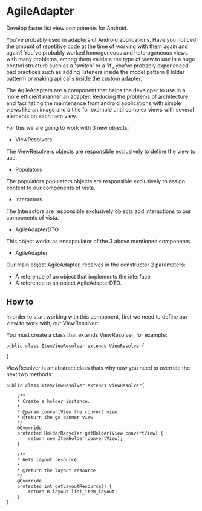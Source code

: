 # AgileAdapter

Develop faster list view components for Android.

You've probably used in adapters of Android applications. Have you noticed the amount of repetitive 
code at the time of working with them again and again? You've probably worked homogeneous 
and heterogeneous views with many problems, among them validate the type of view to use 
in a huge control structure such as a 'switch' or a 'if', you've probably experienced bad practices 
such as adding listeners inside the model pattern (Holder pattern) or making api calls inside the 
custom adapter.

The AgileAdapters are a component that helps the developer to use in a more efficient manner an adapter. 
Reducing the problems of architecture and facilitating the maintenance from android applications 
with simple views like an image and a title for example until complex views with several elements
on each item view.

For this we are going to work with 3 new objects:

- ViewResolvers

The ViewResolvers objects are responsible exclusively to define the view to use.

- Populators

The populators populators objects are responsible exclusively to assign content to our components of vista.
  
- Interactors
  
The Interactors are responsible exclusively objects add interactions to our components of vista.

- AgileAdapterDTO

This object works as encapsulator of the 3 above mentioned components.

- AgileAdapter

Our main object AgileAdapter, receives in the constructor 2 parameters:  
 
   - A reference of an object that implements the interface <List> 
   - A reference to an object AgileAdapterDTO.

## How to
In order to start working with this component, first we need to define our view to work with, our ViewResolver:
 
You must create a class that extends ViewResolver, for example:

    public class ItemViewResolver extends ViewResolver{
    
    }
    
ViewResolver is an abstract class thats why now you need to override the next two methods:

    public class ItemViewResolver extends ViewResolver{
     
        /**
        * Create a holder instance.
        *
        * @param convertView the convert view
        * @return the gA banner view
        */
        @Override
        protected HolderRecycler getHolder(View convertView) {
            return new ItemHolder(convertView);
        }
        
        /**
        * Gets layout resource.
        *
        * @return the layout resource
        */
        @Override
        protected int getLayoutResource() {
            return R.layout.list_item_layout;
        }
    }

    